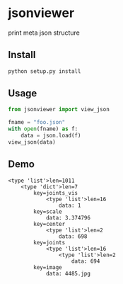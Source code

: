 # jsonviewer
print meta json structure

## Install
```bash
python setup.py install
```

## Usage
```python
from jsonviewer import view_json

fname = "foo.json"
with open(fname) as f:
	data = json.load(f)
view_json(data)
```

## Demo
```
<type 'list'>len=1011
	<type 'dict'>len=7
		key=joints_vis
			<type 'list'>len=16
				data: 1
		key=scale
			data: 3.374796
		key=center
			<type 'list'>len=2
				data: 698
		key=joints
			<type 'list'>len=16
				<type 'list'>len=2
					data: 694
		key=image
			data: 4485.jpg
```


